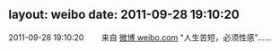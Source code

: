 layout: weibo
date: 2011-09-28 19:10:20
---
2011-09-28 19:10:20  &nbsp;&nbsp;&nbsp;&nbsp;&nbsp;&nbsp; 来自 <a href="http://weibo.com/" rel="nofollow">微博 weibo.com</a>
"人生苦短，必须性感"...... ​​​
